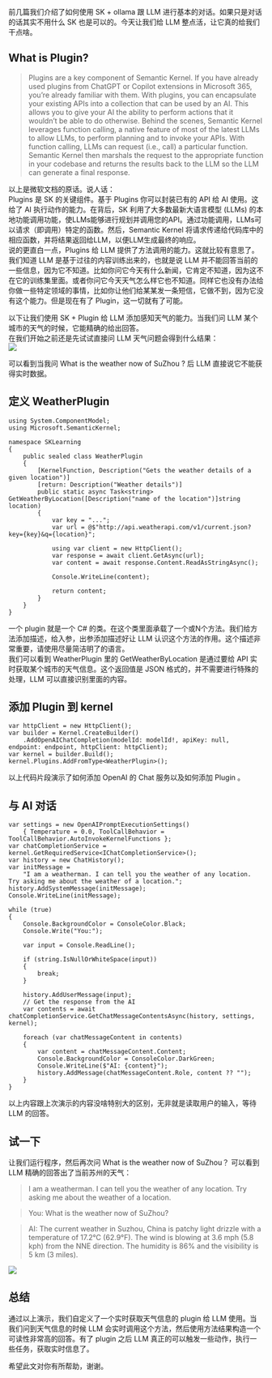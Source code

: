 前几篇我们介绍了如何使用 SK + ollama 跟 LLM 进行基本的对话。如果只是对话的话其实不用什么 SK 也是可以的。今天让我们给 LLM 整点活，让它真的给我们干点啥。
## What is Plugin?
> Plugins are a key component of Semantic Kernel. If you have already used plugins from ChatGPT or Copilot extensions in Microsoft 365, you’re already familiar with them. With plugins, you can encapsulate your existing APIs into a collection that can be used by an AI. This allows you to give your AI the ability to perform actions that it wouldn’t be able to do otherwise.
Behind the scenes, Semantic Kernel leverages function calling, a native feature of most of the latest LLMs to allow LLMs, to perform planning and to invoke your APIs. With function calling, LLMs can request (i.e., call) a particular function. Semantic Kernel then marshals the request to the appropriate function in your codebase and returns the results back to the LLM so the LLM can generate a final response.

以上是微软文档的原话。说人话：    
Plugins 是 SK 的关键组件。基于 Plugins 你可以封装已有的 API 给 AI 使用。这给了 AI 执行动作的能力。在背后，SK 利用了大多数最新大语言模型 (LLMs) 的本地功能调用功能，使LLMs能够进行规划并调用您的API。通过功能调用，LLMs可以请求（即调用）特定的函数。然后，Semantic Kernel 将请求传递给代码库中的相应函数，并将结果返回给LLM，以便LLM生成最终的响应。   
说的更直白一点，Plugins 给 LLM 提供了方法调用的能力。这就比较有意思了。我们知道 LLM 是基于过往的内容训练出来的，也就是说 LLM 并不能回答当前的一些信息，因为它不知道。比如你问它今天有什么新闻，它肯定不知道，因为这不在它的训练集里面。或者你问它今天天气怎么样它也不知道。同样它也没有办法给你做一些特定领域的事情，比如你让他们给某某发一条短信，它做不到，因为它没有这个能力。但是现在有了 Plugin，这一切就有了可能。   

以下让我们使用 SK + Plugin 给 LLM 添加感知天气的能力。当我们问 LLM 某个城市的天气的时候，它能精确的给出回答。   
在我们开始之前还是先试试直接问 LLM 天气问题会得到什么结果：    
![](https://static.xbaby.xyz/%E5%BE%AE%E4%BF%A1%E6%88%AA%E5%9B%BE_20241006003229.png)   

可以看到当我问 What is the weather now of SuZhou ? 后 LLM 直接说它不能获得实时数据。

## 定义 WeatherPlugin

```
using System.ComponentModel;
using Microsoft.SemanticKernel;

namespace SKLearning
{
    public sealed class WeatherPlugin
    {
        [KernelFunction, Description("Gets the weather details of a given location")]
        [return: Description("Weather details")]        
        public static async Task<string> GetWeatherByLocation([Description("name of the location")]string location)
        {
            var key = "...";
            var url = @$"http://api.weatherapi.com/v1/current.json?key={key}&q={location}";
            
            using var client = new HttpClient();
            var response = await client.GetAsync(url);
            var content = await response.Content.ReadAsStringAsync();
            
            Console.WriteLine(content);

            return content;
        }
    }
}
```
一个 plugin 就是一个 C# 的类。在这个类里面承载了一个或N个方法。我们给方法添加描述，给入参，出参添加描述好让 LLM 认识这个方法的作用。这个描述非常重要，请使用尽量简洁明了的语言。    
我们可以看到 WeatherPlugin 里的 GetWeatherByLocation 是通过要给 API 实时获取某个城市的天气信息。这个返回值是 JSON 格式的，并不需要进行特殊的处理，LLM 可以直接识别里面的内容。

## 添加 Plugin 到 kernel
```
var httpClient = new HttpClient();
var builder = Kernel.CreateBuilder()
    .AddOpenAIChatCompletion(modelId: modelId!, apiKey: null, endpoint: endpoint, httpClient: httpClient);
var kernel = builder.Build();
kernel.Plugins.AddFromType<WeatherPlugin>();
```
以上代码片段演示了如何添加 OpenAI 的 Chat 服务以及如何添加 Plugin 。

## 与 AI 对话
```
var settings = new OpenAIPromptExecutionSettings()
    { Temperature = 0.0, ToolCallBehavior = ToolCallBehavior.AutoInvokeKernelFunctions };
var chatCompletionService = kernel.GetRequiredService<IChatCompletionService>();
var history = new ChatHistory();
var initMessage =
    "I am a weatherman. I can tell you the weather of any location. Try asking me about the weather of a location.";
history.AddSystemMessage(initMessage);
Console.WriteLine(initMessage);

while (true)
{
    Console.BackgroundColor = ConsoleColor.Black;
    Console.Write("You:");

    var input = Console.ReadLine();

    if (string.IsNullOrWhiteSpace(input))
    {
        break;
    }

    history.AddUserMessage(input);
    // Get the response from the AI
    var contents = await chatCompletionService.GetChatMessageContentsAsync(history, settings, kernel);

    foreach (var chatMessageContent in contents)
    {
        var content = chatMessageContent.Content;
        Console.BackgroundColor = ConsoleColor.DarkGreen;
        Console.WriteLine($"AI: {content}");
        history.AddMessage(chatMessageContent.Role, content ?? "");
    }
}
```
以上内容跟上次演示的内容没啥特别大的区别，无非就是读取用户的输入，等待 LLM 的回答。

## 试一下
让我们运行程序，然后再次问 What is the weather now of SuZhou？
可以看到 LLM 精确的回答出了当前苏州的天气：
> I am a weatherman. I can tell you the weather of any location. Try asking me about the weather of a location.

> You: What is the weather now of SuZhou?

> AI: The current weather in Suzhou, China is patchy light drizzle with a temperature of 17.2°C (62.9°F). The wind is blowing at 3.6 mph (5.8 kph) from the NNE direction. The humidity is 86% and the visibility is 5 km (3 miles).


![](https://static.xbaby.xyz/%E5%BE%AE%E4%BF%A1%E6%88%AA%E5%9B%BE_20241006001041.png)


## 总结
通过以上演示，我们自定义了一个实时获取天气信息的 plugin 给 LLM 使用。当我们问到天气信息的时候 LLM 会实时调用这个方法，然后使用方法结果构造一个可读性非常高的回答。有了 plugin 之后 LLM 真正的可以触发一些动作，执行一些任务，获取实时信息了。
    
希望此文对你有所帮助，谢谢。